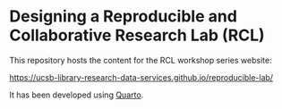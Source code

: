 # Designing a Reproducible and Collaborative Research Lab (RCL)

This repository hosts the content for the RCL workshop series website:

https://ucsb-library-research-data-services.github.io/reproducible-lab/


It has been developed using [Quarto](https://quarto.org/).
